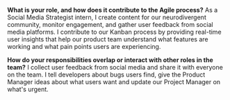**What is your role, and how does it contribute to the Agile process?** As a Social Media Strategist intern, I create content for our neurodivergent community, monitor engagement, and gather user feedback from social media platforms. I contribute to our Kanban process by providing real-time user insights that help our product team understand what features are working and what pain points users are experiencing.

**How do your responsibilities overlap or interact with other roles in the team?** I collect user feedback from social media and share it with everyone on the team. I tell developers about bugs users find, give the Product Manager ideas about what users want and update our Project Manager on what's urgent.
